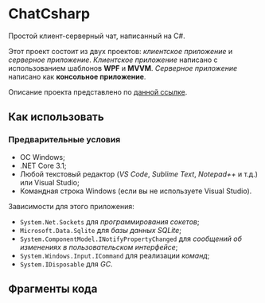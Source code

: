# ChatCsharp 

Простой клиент-серверный чат, написанный на C#.

Этот проект состоит из двух проектов: *клиентское приложение* и *серверное приложение*.
*Клиентское приложение* написано с использованием шаблонов **WPF** и **MVVM**.
*Серверное приложение* написано как **консольное приложение**.

Описание проекта представлено по [данной ссылке](Docs/Description.ru.md).

## Как использовать

### Предварительные условия

- ОС Windows;
- .NET Core 3.1;
- Любой текстовый редактор (*VS Code*, *Sublime Text*, *Notepad++* и т.д.) или Visual Studio;
- Командная строка Windows (если вы не используете Visual Studio).

Зависимости для этого приложения:

- `System.Net.Sockets` для *программирования сокетов*;
- `Microsoft.Data.Sqlite` для *базы данных SQLite*;
- `System.ComponentModel.INotifyPropertyChanged` для *сообщений об изменениях в пользовательском интерфейсе*;
- `System.Windows.Input.ICommand` для реализации *команд*;
- `System.IDisposable` для *GC*.

## Фрагменты кода
